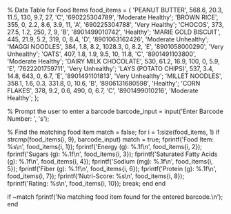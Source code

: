 % Data Table for Food Items
food_items = {
    'PEANUT BUTTER', 568.6, 20.3, 11.5, 130, 9.7, 27, 'C', '690225304789', 'Moderate Healthy';
    'BROWN RICE', 355, 0, 2.2, 8.6, 3.9, 11, 'A', '690225304788', 'Very Healthy';
    'CHOCOS', 373, 27.5, 1.2, 250, 7, 9, 'B', '8901499010742', 'Healthy';
    'MARIE GOLD BISCUIT', 445, 21.9, 5.2, 319, 0, 8.4, 'D', '8901063162426', 'Moderate Unhealthy';
    'MAGGI NOODLES', 384, 1.8, 8.2, 1028.3, 0, 8.2, 'E', '8901058000290', 'Very Unhealthy';
    'OATS', 407, 1.8, 1.9, 9.5, 10, 11.8, 'C', '8901491103800', 'Moderate Healthy';
    'DAIRY MILK CHOCOLATE', 530, 61.2, 16.9, 100, 0, 5.9, 'E', '7622201759711', 'Very Unhealthy';
    'LAYS (POTATO CHIPS)', 537, 3.4, 14.8, 643, 0, 6.7, 'E', '8901491101813', 'Very Unhealthy';
    'MILLET NOODLES', 358.1, 1.6, 0.3, 331.8, 0, 10.6, 'B', '8906131680598', 'Healthy';
    'CORN FLAKES', 378, 9.2, 0.6, 490, 0, 6.7, 'C', '8901499010216', 'Moderate Healthy';
};

% Prompt the user to enter a barcode
barcode_input = input('Enter Barcode Number: ', 's');

% Find the matching food item
match = false;
for i = 1:size(food_items, 1)
    if strcmp(food_items{i, 9}, barcode_input)
        match = true;
        fprintf('Food Item: %s\n', food_items{i, 1});
        fprintf('Energy (g): %.1f\n', food_items{i, 2});
        fprintf('Sugars (g): %.1f\n', food_items{i, 3});
        fprintf('Saturated Fatty Acids (g): %.1f\n', food_items{i, 4});
        fprintf('Sodium (mg): %.1f\n', food_items{i, 5});
        fprintf('Fiber (g): %.1f\n', food_items{i, 6});
        fprintf('Protein (g): %.1f\n', food_items{i, 7});
        fprintf('Nutri-Score: %s\n', food_items{i, 8});
        fprintf('Rating: %s\n', food_items{i, 10});
        break;
    end
end

if ~match
    fprintf('No matching food item found for the entered barcode.\n');
end

            
